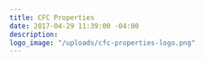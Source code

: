 ```yaml
---
title: CFC Properties
date: 2017-04-29 11:39:00 -04:00
description: 
logo_image: "/uploads/cfc-properties-logo.png"
---
```


